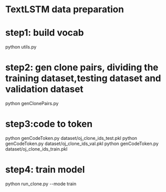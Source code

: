 
# TextLSTM data preparation

# step1: build vocab
python utils.py

# step2: gen clone pairs, dividing the training dataset,testing dataset and validation dataset 
python genClonePairs.py

# step3:code to token
python genCodeToken.py dataset/oj_clone_ids_test.pkl
python genCodeToken.py dataset/oj_clone_ids_val.pkl
python genCodeToken.py dataset/oj_clone_ids_train.pkl

# step4: train model 
python run_clone.py --mode train